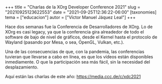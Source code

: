 +++
title = "Charlas de la XOrg Developer Conference 2021"
slug = "20210925123622553"
date = "2021-09-25T12:36:22-06:00"
[taxonomies]
tema = ["educacion"]
autor = ["Víctor Manuel Jáquez Leal"]
+++

Hace dos semanas fue la Conferencia de Desarrolladores de XOrg. Lo de
XOrg es casi legacy, ya que la conferencia gira alreadedor de todo el
software de bajo de nivel de gráficos, desde el Kernel hasta el
protocolo de Wayland (pasando por Mesa, o sea, OpenGL, Vulkan, etc.).

Una de las consecuencias de que, con la pandemia, las conferencias
tuvieran que llevarse a cabo en línea, es que los vídeos están
disponibles inmediamente. O que la participación sea más fácil, sin la
necesidad del desplazamiento.

Aquí están las charlas de este año: https://media.ccc.de/c/xdc2021

